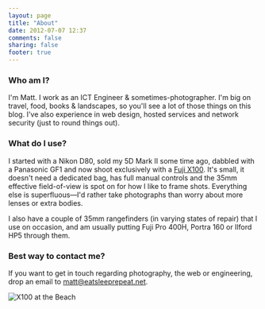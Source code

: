 ```yaml
---
layout: page
title: "About"
date: 2012-07-07 12:37
comments: false
sharing: false
footer: true
---
```


### Who am I?

I'm Matt. I work as an ICT Engineer & sometimes-photographer. I'm big on travel, food, books & landscapes, so you'll see a lot of those things on this blog. I've also experience in web design, hosted services and network security (just to round things out).

### What do I use?

I started with a Nikon D80, sold my 5D Mark II some time ago, dabbled with a Panasonic GF1 and now shoot exclusively with a [Fuji X100](http://www.amazon.com/gp/product/B0043RS864/ref=as_li_ss_tl?ie=UTF8&tag=eatsleeprepea-20). It's small, it doesn't need a dedicated bag, has full manual controls and the 35mm effective field-of-view is spot on for how I like to frame shots. Everything else is superfluous—I'd rather take photographs than worry about more lenses or extra bodies.

I also have a couple of 35mm rangefinders (in varying states of repair) that I use on occasion, and am usually putting Fuji Pro 400H, Portra 160 or Ilford HP5 through them.

### Best way to contact me?

If you want to get in touch regarding photography, the web or engineering, drop an email to <matt@eatsleeprepeat.net>.

![X100 at the Beach](http://static.eatsleeprepeat.net/2012/x100_beach_crop-1100.jpg)